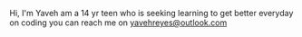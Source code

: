 Hi, I'm Yaveh am a 14 yr teen who is seeking learning to get better everyday on coding you can reach me on yavehreyes@outlook.com
